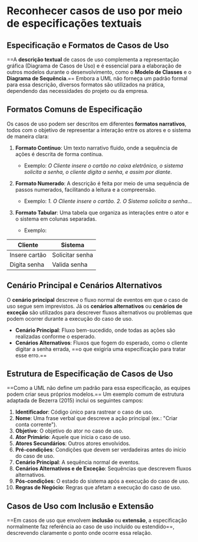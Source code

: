 # **Reconhecer casos de uso por meio de especificações textuais**

## Especificação e Formatos de Casos de Uso

==A **descrição textual** de casos de uso complementa a representação gráfica (Diagrama de Casos de Uso) e é essencial para a elaboração de outros modelos durante o desenvolvimento, como o **Modelo de Classes** e o **Diagrama de Sequência**.== Embora a UML não forneça um padrão formal para essa descrição, diversos formatos são utilizados na prática, dependendo das necessidades do projeto ou da empresa.

## Formatos Comuns de Especificação

Os casos de uso podem ser descritos em diferentes **formatos narrativos**, todos com o objetivo de representar a interação entre os atores e o sistema de maneira clara:

1. **Formato Contínuo**: Um texto narrativo fluido, onde a sequência de ações é descrita de forma contínua.
   - Exemplo: *O Cliente insere o cartão no caixa eletrônico, o sistema solicita a senha, o cliente digita a senha, e assim por diante*.

2. **Formato Numerado**: A descrição é feita por meio de uma sequência de passos numerados, facilitando a leitura e a compreensão.
   - Exemplo: *1. O Cliente insere o cartão. 2. O Sistema solicita a senha...*

3. **Formato Tabular**: Uma tabela que organiza as interações entre o ator e o sistema em colunas separadas.
   - Exemplo:

| Cliente       | Sistema         |
| ------------- | --------------- |
| Insere cartão | Solicitar senha |
| Digita senha  | Valida senha    |

## Cenário Principal e Cenários Alternativos

O **cenário principal** descreve o fluxo normal de eventos em que o caso de uso segue sem imprevistos. Já os **cenários alternativos** ou **cenários de exceção** são utilizados para descrever fluxos alternativos ou problemas que podem ocorrer durante a execução do caso de uso.

- **Cenário Principal**: Fluxo bem-sucedido, onde todas as ações são realizadas conforme o esperado.
- **Cenários Alternativos**: Fluxos que fogem do esperado, como o cliente digitar a senha errada, ==o que exigiria uma especificação para tratar esse erro.==

## Estrutura de Especificação de Casos de Uso

==Como a UML não define um padrão para essa especificação, as equipes podem criar seus próprios modelos.== Um exemplo comum de estrutura adaptada de Bezerra (2015) inclui os seguintes campos:

1. **Identificador**: Código único para rastrear o caso de uso.
2. **Nome**: Uma frase verbal que descreve a ação principal (ex.: "Criar conta corrente").
3. **Objetivo**: O objetivo do ator no caso de uso.
4. **Ator Primário**: Aquele que inicia o caso de uso.
5. **Atores Secundários**: Outros atores envolvidos.
6. **Pré-condições**: Condições que devem ser verdadeiras antes do início do caso de uso.
7. **Cenário Principal**: A sequência normal de eventos.
8. **Cenários Alternativos e de Exceção**: Sequências que descrevem fluxos alternativos.
9. **Pós-condições**: O estado do sistema após a execução do caso de uso.
10. **Regras de Negócio**: Regras que afetam a execução do caso de uso.

## Casos de Uso com Inclusão e Extensão

==Em casos de uso que envolvem **inclusão** ou **extensão**, a especificação normalmente faz referência ao caso de uso incluído ou estendido==, descrevendo claramente o ponto onde ocorre essa relação.
